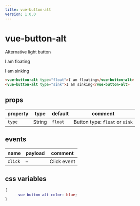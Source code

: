 ```yaml
---
title: vue-button-alt
version: 1.0.0
---
```


# vue-button-alt
<Badge :text="$page.frontmatter.version"/>

Alternative light button

<vp-holder>
<vue-button-alt type="float">I am floating</vue-button-alt>

<vue-button-alt type="sink">I am sinking</vue-button-alt>
</vp-holder>

``` html
<vue-button-alt type="float">I am floating</vue-button-alt>
<vue-button-alt type="sink">I am sinking</vue-button-alt>
```

## props

|property|type  |default|comment                       |
|--------|------|-------|------------------------------|
|`type`  |String|`float`|Button type: `float` or `sink`|

## events

| name    | payload | comment     |
| ------- | ------- | ----------- |
| `click` | –       | Click event |

## css variables

``` css
{
    --vue-button-alt-color: blue;
}

```